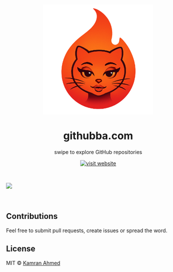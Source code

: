 <div align="center">
  <img src="./public/githubba.png" alt="githubba" width="300" height="300">
  <h1>githubba.com</h1>
  <p>swipe to explore GitHub repositories</p>
  <p align="center">
    <a href="https://githubba.com/">
    	<img src="https://img.shields.io/badge/%F0%9F%90%B1-Visit%20Website-000000.svg?style=flat&colorA=0a0a0a" alt="visit website" />
    </a>
  </p>
</div>

<br />

![](./public/github-demo.png)

<br />

## Contributions

Feel free to submit pull requests, create issues or spread the word.

## License

MIT &copy; [Kamran Ahmed](https://twitter.com/kamrify)
